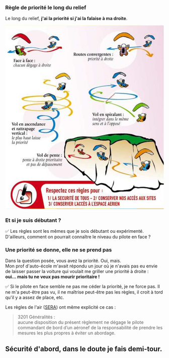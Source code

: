 <!--
Question U90V
Je vole dans l’ascendance en longeant le relief sur ma droite, une aile arrive en face)
-->

### Règle de priorité le long du relief

Le long du relief, **j'ai la priorité si j'ai la falaise à ma droite**.  

![Priorités en vol](priorites.jpg)

### Et si je suis débutant ?

✅ Les règles sont les mêmes que je sois débutant ou expérimenté.  
D'ailleurs, comment on pourrait connaître le niveau du pilote en face ?

### Une priorité se donne, elle ne se prend pas

Dans la question posée, vous avez la priorité. Oui, mais.  
Mon prof d'auto-école m'avait répondu un jour où je n'avais pas eu envie de laisser passer la voiture qui voulait me griller une priorité à droite :   
**oui... mais tu ne veux pas mourir prioritaire !**

✅ Si le pilote en face semble ne pas me céder la priorité, je ne force pas. Il ne m'a peut-être pas vu, il ne maîtrise peut-être pas les règles, il croit à tord qu'il y a assez de place, etc.  



Les règles de l'air ([SERA](https://federation.ffvl.fr/sites/ffvl.fr/files/2016_Reglementation_aerienne_VL_version_SERA_2014-2-def.pdf)) ont même explicité ce cas :

> 3201 Généralités :  
> aucune disposition du présent règlement ne dégage le pilote commandant de bord d’un aéronef de la responsabilité de prendre les mesures les plus propres à éviter un abordage.


## Sécurité d'abord, dans le doute je fais demi-tour.